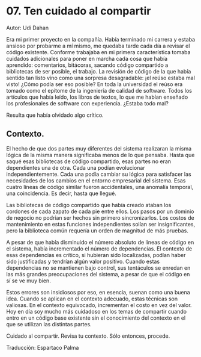 # 07. Ten cuidado al compartir

Autor: Udi Dahan

Era mi primer proyecto en la compañía. Había terminado mi carrera y estaba ansioso por probarme a mí mismo, me quedaba tarde cada día a revisar el código existente. Conforme trabajaba en mi primera característica tomaba cuidados adicionales para poner en marcha cada cosa que había aprendido: comentarios, bitácoras, sacando código compartido a bibliotecas de ser posible, el trabajo. La revisión de código de la que había sentido tan listo vino como una sorpresa desagradable: ¡el reúso estaba mal visto! ¿Cómo podía ser eso posible? En toda la universidad el reúso era tomado como el epítome de la ingeniería de calidad de software. Todos los artículos que había leído, los libros de textos, lo que me habían enseñado los profesionales de software con experiencia. ¿Estaba todo mal?

Resulta que había olvidado algo crítico.

## Contexto.

El hecho de que dos partes muy diferentes del sistema realizaran la misma lógica de la misma manera significaba menos de lo que pensaba. Hasta que saqué esas bibliotecas de código compartido, esas partes no eran dependientes una de otra. Cada una podían evolucionar independientemente. Cada una podía cambiar su lógica para satisfacer las necesidades de los cambios en el entorno empresarial del sistema. Esas cuatro líneas de código similar fueron accidentales, una anomalía temporal, una coincidencia. Es decir, hasta que llegué.

Las bibliotecas de código compartido que había creado ataban los cordones de cada zapato de cada pie entre ellos. Los pasos por un dominio de negocio no podrían ser hechos sin primero sincronizarlos. Los costos de mantenimiento en estas funciones independientes solían ser insignificantes, pero la biblioteca común requería un orden de magnitud de más pruebas.

A pesar de que había disminuido el número absoluto de líneas de código en el sistema, había incrementado el número de dependencias. El contexto de esas dependencias es crítico, si hubieran sido localizadas, podían haber sido justificadas y tendrían algún valor positivo. Cuando estas dependencias no se mantienen bajo control, sus tentáculos se enredan en las más grandes preocupaciones del sistema, a pesar de que el código en sí se ve muy bien.

Estos errores son insidiosos por eso, en esencia, suenan como una buena idea. Cuando se aplican en el contexto adecuado, estas técnicas son valiosas. En el contexto equivocado, incrementan el costo en vez del valor. Hoy en día soy mucho más cuidadoso en los temas de compartir cuando entro en un código base existente sin el conocimiento del contexto en el que se utilizan las distintas partes.

Cuidado al compartir. Revisa tu contexto. Sólo entonces, procede.

Traducción: Espartaco Palma
